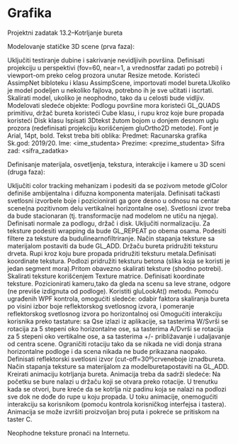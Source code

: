 # Grafika
Projektni zadatak 13.2–Kotrljanje bureta

Modelovanje statičke 3D scene (prva faza): 

Uključiti testiranje dubine i sakrivanje nevidljivih površina. Definisati projekciju u perspektivi (fov=60, near=1, a vrednostfar zadati po potrebi) i viewport-om preko celog prozora unutar Resize metode. 
Koristeći AssimpNet bibloteku i klasu AssimpScene, importovati model bureta.Ukoliko je model podeljen u nekoliko fajlova, potrebno ih je sve učitati i iscrtati. Skalirati model, ukoliko je neophodno, tako da u celosti bude vidljiv.
Modelovati sledeće objekte: 
Podlogu površine mora koristeći GL_QUADS primitivu, 
držač bureta koristeći Cube klasu, i
rupu kroz koje bure propada koristeći Disk klasu
Ispisati 3Dtekst žutom bojom u donjem desnom uglu prozora (redefinisati projekciju korišćenjem gluOrtho2D metode). Font je Arial, 14pt, bold. Tekst treba biti oblika: 
Predmet: Racunarska grafika 
Sk.god: 2019/20.
Ime: <ime_studenta>
Prezime: <prezime_studenta>
Sifra zad: <sifra_zadatka>


Definisanje materijala, osvetljenja, tekstura, interakcije i kamere u 3D sceni  (druga faza):

Uključiti color tracking mehanizam i podesiti da se pozivom metode glColor definiše ambijentalna i difuzna komponenta materijala.
Definisati tačkasti svetlosni izvorbele boje i pozicionirati ga gore desno u odnosu na centar scene(na pozitivnom delu vertikalnei horizontalne ose). Svetlosni izvor treba da bude stacionaran (tj. transformacije nad modelom ne utiču na njega). Definisati normale za podlogu, držač i disk. Uključiti normalizaciju.
Za teksture podesiti wrapping da bude GL_REPEAT po obema osama. Podesiti filtere za teksture da budulinearnofiltriranje. Način stapanja teksture sa materijalom postaviti da bude GL_ADD. 
Držaču bureta pridružiti teksturu drveta. Rupi kroz koju bure propada pridružiti teksturu metala.Definisati koordinate tekstura.
Podlozi pridružiti teksturu betona (slika koja se koristi je jedan segment mora).Pritom obavezno skalirati teksture (shodno potrebi). Skalirati teksture korišćenjem Texture matrice. Definisati koordinate teksture.
Pozicionirati kameru,tako da gleda na scenu sa leve strane, odgore (ne previše izdignuta od podloge). Koristiti gluLookAt() metodu.
Pomoću ugrađenih WPF kontrola, omogućiti sledeće:
odabir faktora skaliranja bureta po visini
izbor boje reflektorskog svetlosnog izvora, i
pomeranje reflektorskog svetlosnog izvora po horizontalnoj osi
Omogućiti interakciju korisnika preko tastature: sa Qse izlazi iz aplikacije, sa tasterima 
W/Svrši se rotacija za 5 stepeni oko horizontalne ose, sa tasterima A/Dvrši se rotacija za 5 stepeni oko vertikalne ose, a sa tasterima +/- približavanje i udaljavanje od centra scene. Ograničiti rotaciju tako da se nikada ne vidi donja strana horizontalne podloge i da scena nikada ne bude prikazana naopako.
Definisati reflektorski svetlosni izvor (cut-off=30º)crveneboje iznadbureta. 
Način stapanja teksture sa materijalom za modelburetapostaviti na GL_ADD.
Kreirati animaciju kotrljanja bureta. Animacija treba da sadrži sledeće:
Na početku se bure nalazi u držaču koji se otvara preko rotacije.
U trenutku kada se otvori, bure kreće da se kotrlja niz padinu koja se nalazi na podlozi sve dok ne dođe do rupe u koju propada.
	U toku animacije, onemogućiti interakciju sa korisnikom (pomoću kontrola korisničkog interfejsa i tastera). Animacija se može izvršiti proizvoljan broj puta i pokreće se pritiskom na taster C. 


Neophodne teksture pronaći na Internetu.
 

